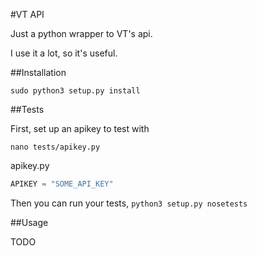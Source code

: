 #VT API

Just a python wrapper to VT's api.

I use it a lot, so it's useful.

##Installation

`sudo python3 setup.py install`

##Tests

First, set up an apikey to test with

`nano tests/apikey.py`

apikey.py
```python
APIKEY = "SOME_API_KEY"
```

Then you can run your tests,
`python3 setup.py nosetests`

##Usage

TODO
